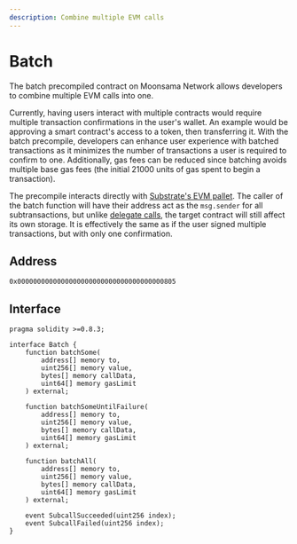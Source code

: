 ```yaml
---
description: Combine multiple EVM calls
---
```


# Batch

The batch precompiled contract on Moonsama Network allows developers to combine multiple EVM calls into one.

Currently, having users interact with multiple contracts would require multiple transaction confirmations in the user's
wallet. An example would be approving a smart contract's access to a token, then transferring it. With the batch
precompile, developers can enhance user experience with batched transactions as it minimizes the number of transactions
a user is required to confirm to one. Additionally, gas fees can be reduced since batching avoids multiple base gas fees
(the initial 21000 units of gas spent to begin a transaction).

The precompile interacts directly with [Substrate's EVM pallet](/docs/moonsama-network/pallets/evm). The caller
of the batch function will have their address act as the `msg.sender` for all subtransactions, but unlike [delegate
calls](https://docs.soliditylang.org/en/v0.8.15/introduction-to-smart-contracts.html#delegatecall-callcode-and-libraries),
the target contract will still affect its own storage. It is effectively the same as if the user signed multiple
transactions, but with only one confirmation.

<!--:::note
There can be some unintended consequences when using the precompiled contracts on Moonsama Network. Please refer to the
[Security Considerations](builders/get-started/eth-compare/security) page for more information.
:::-->


## Address

`0x0000000000000000000000000000000000000805`


## Interface

```solidity
pragma solidity >=0.8.3;

interface Batch {
    function batchSome(
        address[] memory to,
        uint256[] memory value,
        bytes[] memory callData,
        uint64[] memory gasLimit
    ) external;

    function batchSomeUntilFailure(
        address[] memory to,
        uint256[] memory value,
        bytes[] memory callData,
        uint64[] memory gasLimit
    ) external;

    function batchAll(
        address[] memory to,
        uint256[] memory value,
        bytes[] memory callData,
        uint64[] memory gasLimit
    ) external;

    event SubcallSucceeded(uint256 index);
    event SubcallFailed(uint256 index);
}
```
